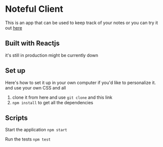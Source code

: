 # Noteful Client

This is an app that can be used to keep track of your notes 
 or you can try it out [here]()
 
 ## Built with Reactjs
 
 it's still in production might be currently down
## Set up

Here's how to set it up in your own computer if you'd like to personalize it.
and use your own CSS and all
1. clone it from here and use 
    `git clone` and this link 
2. `npm install` to get all the dependencies
    

## Scripts

Start the application `npm start`

Run the tests `npm test`

